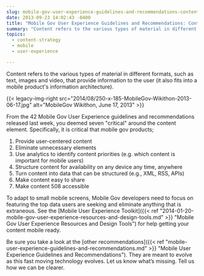 ```yaml
---
slug: mobile-gov-user-experience-guidelines-and-recommendations-content
date: 2013-09-23 14:02:43 -0400
title: "Mobile Gov User Experience Guidelines and Recommendations: Content"
summary: "Content refers to the various types of material in different formats, such as text, images and video, that provide information to the user (it also fits into a mobile product&#8217;s information architecture)."
topics:
  - content-strategy
  - mobile
  - user-experience

---
```


Content refers to the various types of material in different formats, such as text, images and video, that provide information to the user (it also fits into a mobile product's information architecture).

{{< legacy-img-right src="2014/08/250-x-185-MobileGov-Wikithon-2013-06-17.jpg" alt="MobileGov Wikithon, June 17, 2013" >}}

From the 42 Mobile Gov User Experience guidelines and recommendations released last week, you deemed seven "critical" around the content element. Specifically, it is critical that mobile gov products;

1. Provide user-centered content
2. Eliminate unnecessary elements
3. Use analytics to identify content priorities (e.g. which content is important for mobile users)
4. Structure content for availability on any device any time, anywhere
5. Turn content into data that can be structured (e.g., XML, RSS, APIs)
6. Make content easy to share
7. Make content 508 accessible

To adapt to small mobile screens, Mobile Gov developers need to focus on featuring the top data users are seeking and eliminate anything that is extraneous. See the [Mobile User Experience Toolkit]({{< ref "2014-01-20-mobile-gov-user-experience-resources-and-design-tools.md" >}} "Mobile Gov User Experience Resources and Design Tools") for help getting your content mobile ready.

Be sure you take a look at the [other recommendations]({{< ref "mobile-user-experience-guidelines-and-recommendations.md" >}} "Mobile User Experience Guidelines and Recommendations"). They are meant to evolve as this fast moving technology evolves. Let us know what’s missing. Tell us how we can be clearer.
